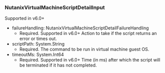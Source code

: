 ### NutanixVirtualMachineScriptDetailInput
Supported in v6.0+

- failureHandling: NutanixVirtualMachineScriptDetailFailureHandling
  - Required. Supported in v6.0+
      Action to take if the script returns an error or times out.
- scriptPath: System.String
  - Required. The command to be run in virtual machine guest OS.
- timeoutMs: System.Int64
  - Required. Supported in v6.0+
      Time (in ms) after which the script will be terminated if it has not completed.

